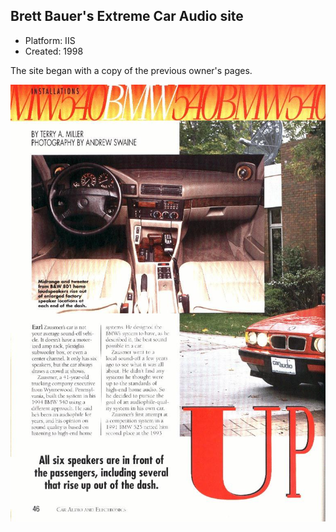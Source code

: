 ## Brett Bauer's Extreme Car Audio site
- Platform: IIS
- Created: 1998

The site began with a copy of the previous owner's pages.

![Car Audio Magazine](./images/Caraudio1.jpg)